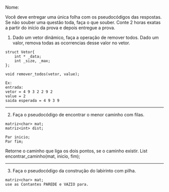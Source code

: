
Nome:

Você deve entregar uma única folha com os pseudocódigos das respostas.
Se não souber uma questão toda, faça o que souber.
Conte 2 horas exatas a partir do início da prova e depois entregue a prova.


1. Dado um vetor dinâmico, faça a operação de remover todos. Dado um valor, remova todas as ocorrencias desse valor no vetor.

```
struct Vetor{
    int * _data;
    int _size, _max;
};

void remover_todos(vetor, value);

Ex:
entrada:
vetor = 4 9 3 2 2 9 2
value = 2
saida esperada = 4 9 3 9
```

---

2. Faça o pseudocódigo de encontrar o menor caminho com filas.

```
matriz<char> mat;
matriz<int> dist;

Par inicio;
Par fim;
```

Retorne o caminho que liga os dois pontos, se o caminho existir.
List<Par> encontrar_caminho(mat, inicio, fim);

---
3. Faça o pseudocódigo da construção do labirinto com pilha.

```
matriz<char> mat;
use as Contantes PAREDE e VAZIO para.
```
